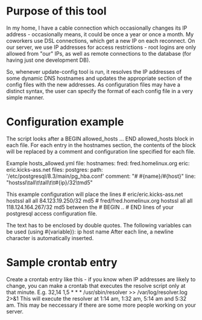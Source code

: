 Purpose of this tool
====================
In my home, I have a cable connection which occasionally changes its IP address - occasionally means, it could be once a year or once a month. 
My coworkers use DSL connections, which get a new IP on each reconnect.
On our server, we use IP addresses for access restrictions - root logins are only allowed from "our" IPs, as well as remote connections to the database (for having just one development DB).

So, whenever update-config tool is run, it resolves the IP addresses of some dynamic DNS hostnames and updates the appropriate section of the config files with the new addresses.
As configuration files may have a distinct syntax, the user can specify the format of each config file in a very simple manner.

Configuration example
=====================
The script looks after a BEGIN allowed_hosts ... END allowed_hosts block in each file.
For each entry in the hostnames section, the contents of the block will be replaced by a comment and configuration line specified for each file.

Example hosts_allowed.yml file:
    hostnames:
      fred: fred.homelinux.org
      eric: eric.kicks-ass.net
    files:
      postgres:
        path: '/etc/postgresql/8.3/main/pg_hba.conf'
        comment: "# #{name}/#{host}"
        line: "hostssl\tall\t\tall\t\t#{ip}/32\tmd5"

This example configuration will place the lines
    # eric/eric.kicks-ass.net
    hostssl	all		all		84.123.19.250/32	md5
    # fred/fred.homelinux.org
    hostssl	all		all		118.124.164.267/32	md5
between the # BEGIN .. # END lines of your postgresql access configuration file.

The text has to be enclosed by double quotes.
The following variables can be used (using #{variable}):
   ip
   host
   name
After each line, a newline character is automatically inserted.

Sample crontab entry
====================
Create a crontab entry like this - if you know when IP addresses are likely to change, you can make a crontab that executes the resolve script only at that minute.
E.g.
    32,14 1,5 * * *      /usr/sbin/resolver >> /var/log/resolver.log 2>&1
This will execute the resolver at 1:14 am, 1:32 am, 5:14 am and 5:32 am. This may be neccessary if there are some more people working on your server.
